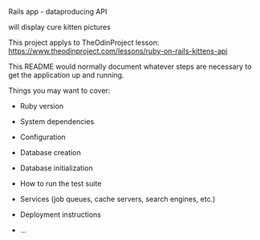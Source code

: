 Rails app - dataproducing API

will display cure kitten pictures

This project applys to TheOdinProject lesson: https://www.theodinproject.com/lessons/ruby-on-rails-kittens-api

This README would normally document whatever steps are necessary to get the
application up and running.

Things you may want to cover:

* Ruby version

* System dependencies

* Configuration

* Database creation

* Database initialization

* How to run the test suite

* Services (job queues, cache servers, search engines, etc.)

* Deployment instructions

* ...
